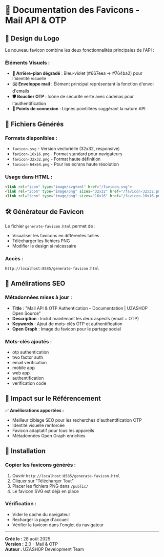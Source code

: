 # 📐 Documentation des Favicons - Mail API & OTP

## 🎨 Design du Logo

Le nouveau favicon combine les deux fonctionnalités principales de l'API :

### Éléments Visuels :
- **🔵 Arrière-plan dégradé** : Bleu-violet (#667eea → #764ba2) pour l'identité visuelle
- **✉️ Enveloppe mail** : Élément principal représentant la fonction d'envoi d'emails
- **🛡️ Bouclier OTP** : Icône de sécurité verte avec cadenas pour l'authentification
- **🔗 Points de connexion** : Lignes pointillées suggérant la nature API

## 📁 Fichiers Générés

### Formats disponibles :
- `favicon.svg` - Version vectorielle (32x32, responsive)
- `favicon-16x16.png` - Format standard pour navigateurs
- `favicon-32x32.png` - Format haute définition
- `favicon-64x64.png` - Pour les écrans haute résolution

### Usage dans HTML :
```html
<link rel="icon" type="image/svg+xml" href="/favicon.svg">
<link rel="icon" type="image/png" sizes="32x32" href="/favicon-32x32.png">
<link rel="icon" type="image/png" sizes="16x16" href="/favicon-16x16.png">
```

## 🛠️ Générateur de Favicon

Le fichier `generate-favicon.html` permet de :
- Visualiser les favicons en différentes tailles
- Télécharger les fichiers PNG
- Modifier le design si nécessaire

### Accès :
```
http://localhost:8585/generate-favicon.html
```

## 🎯 Amélirations SEO

### Métadonnées mises à jour :
- **Title** : "Mail API & OTP Authentication – Documentation | UZASHOP Open Source"
- **Description** : Inclut maintenant les deux aspects (email + OTP)
- **Keywords** : Ajout de mots-clés OTP et authentification
- **Open Graph** : Image du favicon pour le partage social

### Mots-clés ajoutés :
- otp authentication
- two factor auth
- email verification
- mobile app
- web app
- authentification
- verification code

## 🚀 Impact sur le Référencement

✅ **Améliorations apportées :**
- Meilleur ciblage SEO pour les recherches d'authentification OTP
- Identité visuelle renforcée
- Favicon adaptatif pour tous les appareils
- Métadonnées Open Graph enrichies

## 🔧 Installation

### Copier les favicons générés :
1. Ouvrir `http://localhost:8585/generate-favicon.html`
2. Cliquer sur "Télécharger Tout"
3. Placer les fichiers PNG dans `/public/`
4. Le favicon SVG est déjà en place

### Vérification :
- Vider le cache du navigateur
- Recharger la page d'accueil
- Vérifier la favicon dans l'onglet du navigateur

---

**Créé le :** 28 août 2025  
**Version :** 2.0 - Mail & OTP  
**Auteur :** UZASHOP Development Team
